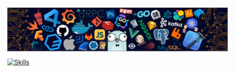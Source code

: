 ![Header](./src/header_.png)

[![Skills](https://skillicons.dev/icons?i=py,js,ts,go,nodejs,npm,postgres,react,nextjs,windows,express,docker,bash,aws,firebase,git,githubactions,prisma,vercel,vite,spring,tailwind,jest,discord,idea,pycharm,linux)](https://skillicons.dev)
